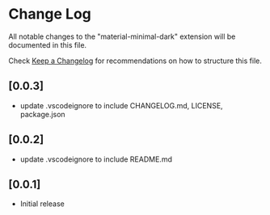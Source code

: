 # Change Log
All notable changes to the "material-minimal-dark" extension will be documented in this file.

Check [Keep a Changelog](http://keepachangelog.com/) for recommendations on how to structure this file.

## [0.0.3]
- update .vscodeignore to include CHANGELOG.md, LICENSE, package.json
## [0.0.2]
- update .vscodeignore to include README.md
## [0.0.1]
- Initial release
